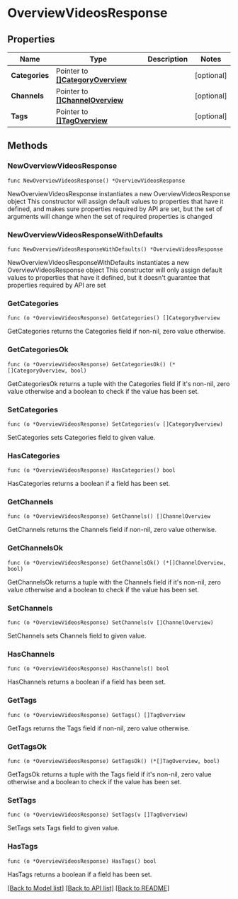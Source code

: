 # OverviewVideosResponse

## Properties

Name | Type | Description | Notes
------------ | ------------- | ------------- | -------------
**Categories** | Pointer to [**[]CategoryOverview**](CategoryOverview.md) |  | [optional] 
**Channels** | Pointer to [**[]ChannelOverview**](ChannelOverview.md) |  | [optional] 
**Tags** | Pointer to [**[]TagOverview**](TagOverview.md) |  | [optional] 

## Methods

### NewOverviewVideosResponse

`func NewOverviewVideosResponse() *OverviewVideosResponse`

NewOverviewVideosResponse instantiates a new OverviewVideosResponse object
This constructor will assign default values to properties that have it defined,
and makes sure properties required by API are set, but the set of arguments
will change when the set of required properties is changed

### NewOverviewVideosResponseWithDefaults

`func NewOverviewVideosResponseWithDefaults() *OverviewVideosResponse`

NewOverviewVideosResponseWithDefaults instantiates a new OverviewVideosResponse object
This constructor will only assign default values to properties that have it defined,
but it doesn't guarantee that properties required by API are set

### GetCategories

`func (o *OverviewVideosResponse) GetCategories() []CategoryOverview`

GetCategories returns the Categories field if non-nil, zero value otherwise.

### GetCategoriesOk

`func (o *OverviewVideosResponse) GetCategoriesOk() (*[]CategoryOverview, bool)`

GetCategoriesOk returns a tuple with the Categories field if it's non-nil, zero value otherwise
and a boolean to check if the value has been set.

### SetCategories

`func (o *OverviewVideosResponse) SetCategories(v []CategoryOverview)`

SetCategories sets Categories field to given value.

### HasCategories

`func (o *OverviewVideosResponse) HasCategories() bool`

HasCategories returns a boolean if a field has been set.

### GetChannels

`func (o *OverviewVideosResponse) GetChannels() []ChannelOverview`

GetChannels returns the Channels field if non-nil, zero value otherwise.

### GetChannelsOk

`func (o *OverviewVideosResponse) GetChannelsOk() (*[]ChannelOverview, bool)`

GetChannelsOk returns a tuple with the Channels field if it's non-nil, zero value otherwise
and a boolean to check if the value has been set.

### SetChannels

`func (o *OverviewVideosResponse) SetChannels(v []ChannelOverview)`

SetChannels sets Channels field to given value.

### HasChannels

`func (o *OverviewVideosResponse) HasChannels() bool`

HasChannels returns a boolean if a field has been set.

### GetTags

`func (o *OverviewVideosResponse) GetTags() []TagOverview`

GetTags returns the Tags field if non-nil, zero value otherwise.

### GetTagsOk

`func (o *OverviewVideosResponse) GetTagsOk() (*[]TagOverview, bool)`

GetTagsOk returns a tuple with the Tags field if it's non-nil, zero value otherwise
and a boolean to check if the value has been set.

### SetTags

`func (o *OverviewVideosResponse) SetTags(v []TagOverview)`

SetTags sets Tags field to given value.

### HasTags

`func (o *OverviewVideosResponse) HasTags() bool`

HasTags returns a boolean if a field has been set.


[[Back to Model list]](../README.md#documentation-for-models) [[Back to API list]](../README.md#documentation-for-api-endpoints) [[Back to README]](../README.md)


